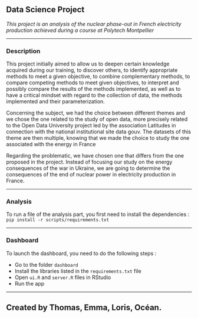 
## Data Science Project

<em>This project is an analysis of the nuclear phase-out in French electricity production achieved during a course at Polytech Montpellier</em>

*** 

### Description

This project initially aimed to allow us to deepen certain knowledge acquired during our training, to discover others, to identify appropriate methods to meet a given objective, to combine complementary methods, to compare competing methods to meet given objectives, to interpret and possibly compare the results of the methods implemented, as well as to have a critical mindset with regard to the collection of data, the methods implemented and their parameterization.

Concerning the subject, we had the choice between different themes and we chose the one related to the study of open data, more precisely related to the Open Data University project led by the association Latitudes in connection with the national institutional site data gouv. The datasets of this theme are then multiple, knowing that we made the choice to study the one associated with the energy in France 

Regarding the problematic, we have chosen one that differs from the one proposed in the project. Instead of focusing our study on the energy consequences of the war in Ukraine, we are going to determine the consequences of the end of nuclear power in electricity production in France.

***

### Analysis

To run a file of the analysis part, you first need to install the dependencies :
`pip install -r scripts/requirements.txt`

***

### Dashboard

To launch the dashboard, you need to do the following steps :
- Go to the folder `dashboard`
- Install the libraries listed in the `requirements.txt` file
- Open `ui.R` and `server.R` files in RStudio
- Run the app

***

## Created by Thomas, Emma, Loris, Océan.